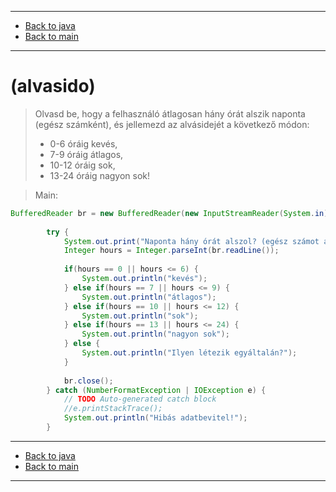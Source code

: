 
---

- [Back to java](../../java.md)
- [Back to main](../../../../README.md)

---

# (alvasido)

> Olvasd be, hogy a felhasználó átlagosan hány órát alszik naponta 
> (egész számként), és jellemezd az alvásidejét a következő módon: 
> - 0-6 óráig kevés, 
> - 7-9 óráig átlagos, 
> - 10-12 óráig sok, 
> - 13-24 óráig nagyon sok!

> Main:

```java
BufferedReader br = new BufferedReader(new InputStreamReader(System.in));
		
		try {
			System.out.print("Naponta hány órát alszol? (egész számot adj meg): ");
			Integer hours = Integer.parseInt(br.readLine());
			
			if(hours == 0 || hours <= 6) {
				System.out.println("kevés");
			} else if(hours == 7 || hours <= 9) {
				System.out.println("átlagos");
			} else if(hours == 10 || hours <= 12) {
				System.out.println("sok");
			} else if(hours == 13 || hours <= 24) {
				System.out.println("nagyon sok");
			} else {
				System.out.println("Ilyen létezik egyáltalán?");
			}
			
			br.close();
		} catch (NumberFormatException | IOException e) {
			// TODO Auto-generated catch block
			//e.printStackTrace();
			System.out.println("Hibás adatbevitel!");
		}
```

---

- [Back to java](../../java.md)
- [Back to main](../../../../README.md)

---
